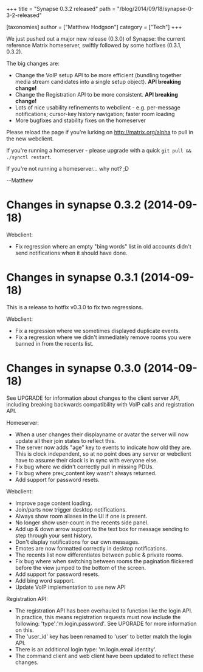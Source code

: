 +++
title = "Synapse 0.3.2 released"
path = "/blog/2014/09/18/synapse-0-3-2-released"

[taxonomies]
author = ["Matthew Hodgson"]
category = ["Tech"]
+++

We just pushed out a major new release (0.3.0) of Synapse: the current reference Matrix homeserver, swiftly followed by some hotfixes (0.3.1, 0.3.2).

The big changes are:

* Change the VoIP setup API to be more efficient (bundling together media stream candidates into a single setup object). <strong>API breaking change!</strong>
* Change the Registration API to be more consistent. <strong>API breaking change!</strong>
* Lots of nice usability refinements to webclient - e.g. per-message notifications; cursor-key history navigation; faster room loading
* More bugfixes and stability fixes on the homeserver

Please reload the page if you're lurking on http://matrix.org/alpha to pull in the new webclient.

If you're running a homeserver - please upgrade with a quick <code>git pull && ./synctl restart</code>.

If you're not running a homeserver... why not? ;D

--Matthew

Changes in synapse 0.3.2 (2014-09-18)
=====================================

Webclient:
 * Fix regression where an empty "bing words" list in old accounts didn't send
   notifications when it should have done.

Changes in synapse 0.3.1 (2014-09-18)
=====================================
This is a release to hotfix v0.3.0 to fix two regressions.

Webclient:
* Fix a regression where we sometimes displayed duplicate events.
* Fix a regression where we didn't immediately remove rooms you were
banned in from the recents list.

Changes in synapse 0.3.0 (2014-09-18)
=====================================
See UPGRADE for information about changes to the client server API, including
breaking backwards compatibility with VoIP calls and registration API.

Homeserver:
* When a user changes their displayname or avatar the server will now update
all their join states to reflect this.
* The server now adds "age" key to events to indicate how old they are. This
is clock independent, so at no point does any server or webclient have to
assume their clock is in sync with everyone else.
* Fix bug where we didn't correctly pull in missing PDUs.
* Fix bug where prev_content key wasn't always returned.
* Add support for password resets.

Webclient:
* Improve page content loading.
* Join/parts now trigger desktop notifications.
* Always show room aliases in the UI if one is present.
* No longer show user-count in the recents side panel.
* Add up &amp; down arrow support to the text box for message sending to step
through your sent history.
* Don't display notifications for our own messages.
* Emotes are now formatted correctly in desktop notifications.
* The recents list now differentiates between public &amp; private rooms.
* Fix bug where when switching between rooms the pagination flickered before
the view jumped to the bottom of the screen.
* Add support for password resets.
* Add bing word support.
* Update VoIP implementation to use new API

Registration API:
* The registration API has been overhauled to function like the login API. In
practice, this means registration requests must now include the following:
'type':'m.login.password'. See UPGRADE for more information on this.
* The 'user_id' key has been renamed to 'user' to better match the login API.
* There is an additional login type: 'm.login.email.identity'.
* The command client and web client have been updated to reflect these changes.

